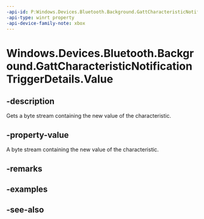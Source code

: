 ```yaml
---
-api-id: P:Windows.Devices.Bluetooth.Background.GattCharacteristicNotificationTriggerDetails.Value
-api-type: winrt property
-api-device-family-note: xbox
---
```


<!-- Property syntax
public Windows.Storage.Streams.IBuffer Value { get; }
-->

# Windows.Devices.Bluetooth.Background.GattCharacteristicNotificationTriggerDetails.Value

## -description
Gets a byte stream containing the new value of the characteristic.

## -property-value
A byte stream containing the new value of the characteristic.

## -remarks

## -examples

## -see-also
